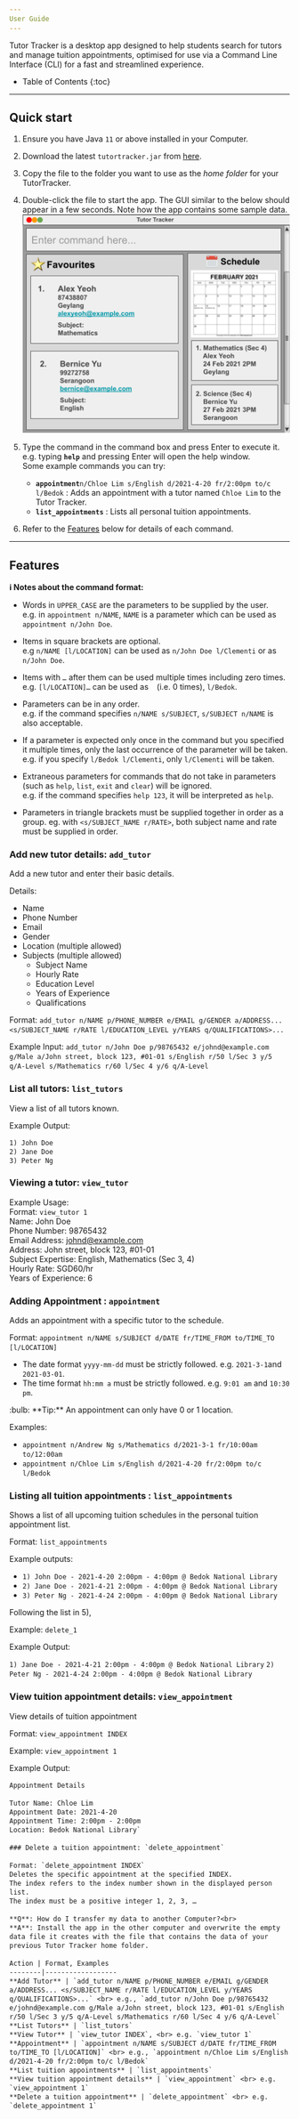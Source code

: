 ```yaml
---
User Guide
---
```

Tutor Tracker is a desktop app designed to help students search for tutors and manage tuition appointments, optimised for use via a Command Line Interface (CLI) for a fast and streamlined experience.

* Table of Contents
{:toc}

--------------------------------------------------------------------------------------------------------------------

## Quick start

1. Ensure you have Java `11` or above installed in your Computer.

1. Download the latest `tutortracker.jar` from [here](https://github.com/AY2021S2-CS2103-T14-3/tp/releases).

1. Copy the file to the folder you want to use as the _home folder_ for your TutorTracker.

1. Double-click the file to start the app. The GUI similar to the below should appear in a few seconds. Note how the app contains some sample data.<br>
   ![Ui](images/Ui.png)

1. Type the command in the command box and press Enter to execute it. e.g. typing **`help`** and pressing Enter will open the help window.<br>
   Some example commands you can try:

   * **`appointment`**`n/Chloe Lim s/English d/2021-4-20 fr/2:00pm to/c l/Bedok` : Adds an appointment with a tutor named `Chloe Lim` to the Tutor Tracker.
   * **`list_appointments`** : Lists all personal tuition appointments.

1. Refer to the [Features](#features) below for details of each command.

--------------------------------------------------------------------------------------------------------------------

## Features

<div markdown="block" class="alert alert-info">

**:information_source: Notes about the command format:**<br>

* Words in `UPPER_CASE` are the parameters to be supplied by the user.<br>
  e.g. in `appointment n/NAME`, `NAME` is a parameter which can be used as `appointment n/John Doe`.

* Items in square brackets are optional.<br>
  e.g `n/NAME [l/LOCATION]` can be used as `n/John Doe l/Clementi` or as `n/John Doe`.

* Items with `…`​ after them can be used multiple times including zero times.<br>
  e.g. `[l/LOCATION]…​` can be used as ` ` (i.e. 0 times), `l/Bedok`.

* Parameters can be in any order.<br>
  e.g. if the command specifies `n/NAME s/SUBJECT`, `s/SUBJECT n/NAME` is also acceptable.

* If a parameter is expected only once in the command but you specified it multiple times, only the last occurrence of the parameter will be taken.<br>
  e.g. if you specify `l/Bedok l/Clementi`, only `l/Clementi` will be taken.

* Extraneous parameters for commands that do not take in parameters (such as `help`, `list`, `exit` and `clear`) will be ignored.<br>
  e.g. if the command specifies `help 123`, it will be interpreted as `help`.

* Parameters in triangle brackets must be supplied together in order as a group. eg. with `<s/SUBJECT_NAME r/RATE>`, both subject name and rate must be supplied in order.

</div>

### Add new tutor details: `add_tutor`

Add a new tutor and enter their basic details.

Details:
* Name
* Phone Number
* Email
* Gender
* Location (multiple allowed)
* Subjects (multiple allowed)
    * Subject Name
    * Hourly Rate
    * Education Level
    * Years of Experience
    * Qualifications

Format:
`add_tutor n/NAME p/PHONE_NUMBER e/EMAIL g/GENDER a/ADDRESS... <s/SUBJECT_NAME r/RATE l/EDUCATION_LEVEL y/YEARS q/QUALIFICATIONS>...`

Example Input:
`add_tutor n/John Doe p/98765432 e/johnd@example.com g/Male a/John street, block 123, #01-01 s/English r/50 l/Sec 3 y/5 q/A-Level s/Mathematics r/60 l/Sec 4 y/6 q/A-Level`

### List all tutors: `list_tutors`

View a list of all tutors known.

Example Output:
```
1) John Doe
2) Jane Doe
3) Peter Ng
```

### Viewing a tutor: `view_tutor`
Example Usage: <br>
Format: `view_tutor 1` <br>  Name: John Doe <br> Phone Number: 98765432 <br>
Email Address: johnd@example.com <br>
Address: John street, block 123, #01-01 <br>
Subject Expertise: English, Mathematics (Sec 3, 4) <br>
Hourly Rate: SGD60/hr <br> Years of Experience: 6

### Adding Appointment : `appointment`

Adds an appointment with a specific tutor to the schedule.<br>

Format: `appointment n/NAME s/SUBJECT d/DATE fr/TIME_FROM to/TIME_TO [l/LOCATION]`

* The date format `yyyy-mm-dd` must be strictly followed. e.g. `2021-3-1`and `2021-03-01`.
* The time format `hh:mm a` must be strictly followed. e.g. `9:01 am` and `10:30 pm`.

<div markdown="span" class="alert alert-primary">:bulb: **Tip:**
An appointment can only have 0 or 1 location.
</div>

Examples:<br>
* `appointment n/Andrew Ng s/Mathematics d/2021-3-1 fr/10:00am to/12:00am`
* `appointment n/Chloe Lim s/English d/2021-4-20 fr/2:00pm to/c l/Bedok`

### Listing all tuition appointments : `list_appointments`

Shows a list of all upcoming tuition schedules in the personal tuition appointment list.

Format: `list_appointments`

Example outputs:
* `1) John Doe - 2021-4-20 2:00pm - 4:00pm @ Bedok National Library`
* `2) Jane Doe - 2021-4-21 2:00pm - 4:00pm @ Bedok National Library`
* `3) Peter Ng - 2021-4-24 2:00pm - 4:00pm @ Bedok National Library`

Following the list in 5),

Example:
`delete_1`

Example Output:

`1) Jane Doe - 2021-4-21 2:00pm - 4:00pm @ Bedok National Library`
`2) Peter Ng - 2021-4-24 2:00pm - 4:00pm @ Bedok National Library`

### View tuition appointment details: `view_appointment`

View details of tuition appointment

Format:
`view_appointment INDEX`

Example:
`view_appointment 1`

Example Output:
```
Appointment Details

Tutor Name: Chloe Lim
Appointment Date: 2021-4-20
Appointment Time: 2:00pm - 2:00pm
Location: Bedok National Library`

### Delete a tuition appointment: `delete_appointment`

Format: `delete_appointment INDEX`
Deletes the specific appointment at the specified INDEX.
The index refers to the index number shown in the displayed person list.
The index must be a positive integer 1, 2, 3, …​

**Q**: How do I transfer my data to another Computer?<br>
**A**: Install the app in the other computer and overwrite the empty data file it creates with the file that contains the data of your previous Tutor Tracker home folder.

Action | Format, Examples
--------|------------------
**Add Tutor** | `add_tutor n/NAME p/PHONE_NUMBER e/EMAIL g/GENDER a/ADDRESS... <s/SUBJECT_NAME r/RATE l/EDUCATION_LEVEL y/YEARS q/QUALIFICATIONS>...` <br> e.g., `add_tutor n/John Doe p/98765432 e/johnd@example.com g/Male a/John street, block 123, #01-01 s/English r/50 l/Sec 3 y/5 q/A-Level s/Mathematics r/60 l/Sec 4 y/6 q/A-Level`
**List Tutors** | `list_tutors`
**View Tutor** | `view_tutor INDEX`, <br> e.g. `view_tutor 1`
**Appointment** | `appointment n/NAME s/SUBJECT d/DATE fr/TIME_FROM to/TIME_TO [l/LOCATION]` <br> e.g., `appointment n/Chloe Lim s/English d/2021-4-20 fr/2:00pm to/c l/Bedok`
**List tuition appointments** | `list_appointments`
**View tuition appointment details** | `view_appointment` <br> e.g. `view_appointment 1`
**Delete a tuition appointment** | `delete_appointment` <br> e.g. `delete_appointment 1`

